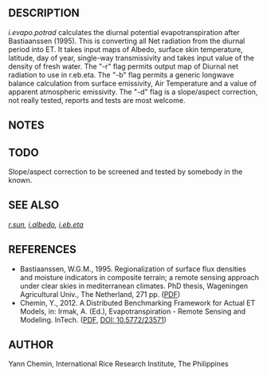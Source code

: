 ## DESCRIPTION

*i.evapo.potrad* calculates the diurnal potential evapotranspiration
after Bastiaanssen (1995). This is converting all Net radiation from the
diurnal period into ET. It takes input maps of Albedo, surface skin
temperature, latitude, day of year, single-way transmissivity and takes
input value of the density of fresh water. The "-r" flag permits output
map of Diurnal net radiation to use in r.eb.eta. The "-b" flag permits a
generic longwave balance calculation from surface emissivity, Air
Temperature and a value of apparent atmospheric emissivity. The "-d"
flag is a slope/aspect correction, not really tested, reports and tests
are most welcome.

## NOTES

## TODO

Slope/aspect correction to be screened and tested by somebody in the
known.

## SEE ALSO

*[r.sun](https://grass.osgeo.org/grass-stable/manuals/r.sun.html),
[i.albedo](https://grass.osgeo.org/grass-stable/manuals/i.albedo.html),
[i.eb.eta](https://grass.osgeo.org/grass-stable/manuals/i.eb.eta.html)*

## REFERENCES

- Bastiaanssen, W.G.M., 1995. Regionalization of surface flux
    densities and moisture indicators in composite terrain; a remote
    sensing approach under clear skies in mediterranean climates. PhD
    thesis, Wageningen Agricultural Univ., The Netherland, 271 pp.
    ([PDF](https://edepot.wur.nl/206553))
- Chemin, Y., 2012. A Distributed Benchmarking Framework for Actual ET
    Models, in: Irmak, A. (Ed.), Evapotranspiration - Remote Sensing and
    Modeling. InTech.
    ([PDF](https://www.intechopen.com/books/evapotranspiration-remote-sensing-and-modeling/a-distributed-benchmarking-framework-for-actual-et-models),
    [DOI: 10.5772/23571](https://doi.org/10.5772/23571))

## AUTHOR

Yann Chemin, International Rice Research Institute, The Philippines
